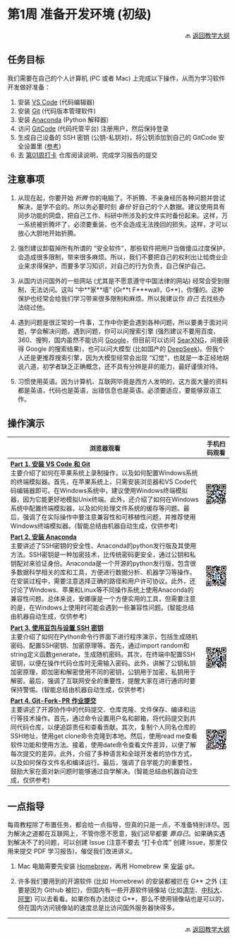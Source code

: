 # 第1周 准备开发环境 (初级)

<p align="right">🔙 <a href="https://gitcode.com/cueb-fintech/courses#%E6%95%99%E5%AD%A6%E5%A4%A7%E7%BA%B2">返回教学大纲</a></p>

## 任务目标

我们需要在自己的个人计算机 (PC 或者 Mac) 上完成以下操作，从而为学习软件开发做好准备：

1. 安装 [VS Code](https://code.visualstudio.com/) (代码编辑器)
1. 安装 [Git](https://git-scm.com/) (代码版本管理软件)
1. 安装 [Anaconda](https://www.anaconda.com/download/success) (Python 解释器)
1. 访问 [GitCode](https://gitcode.com/) (代码托管平台) 注册用户，然后保持登录
1. 生成自己设备的 SSH 密钥 (公钥-私钥对)，将公钥添加到自己的 GitCode 安全设置里 ([参考](https://docs.gitcode.com/docs/help/home/user_center/security_management/ssh))
1. 去 [第01周打卡](https://gitcode.com/cueb-fintech/week01) 仓库阅读说明，完成学习报告的提交

## 注意事项

1. 从现在起，你要开始 *折腾* 你的电脑了。不折腾、不亲身经历各种问题并尝试解决，是学不会的。所以务必要时刻 *备份* 好自己的个人数据。建议使用具有同步功能的网盘，把自己工作、科研中所涉及的文件实时备份起来。这样，万一系统被折腾坏了，必须要重装，也不会造成无法挽回的损失。这样，才可以放心大胆地开始折腾。

1. 强烈建议卸载掉所有所谓的 “安全软件”，那些软件把用户当做傻瓜过度保护，会造成很多限制，带来很多麻烦。所以，我们不要把自己的权利出让给商业企业来求得保护，而要多学习知识，对自己的行为负责，自己保护自己。

1. 从国内访问国外的一些网站 (尤其是不愿意遵守中国法律的网站) 经常会受到限制，无法访问。这叫 “中\*\*家\*\*墙” (Gr\*\*t F\*\*\*wall，G\*\*)，你懂的。这种保护也经常会给我们学习带来很多限制和麻烦。所以我建议你 *自己* 去找些办法绕过他。

1. 遇到问题是很正常的一件事，工作中你更会遇到各种问题，所以要勇于面对问题，学会解决问题。遇到问题，你可以问搜索引擎 (强烈建议不要用百度、360、搜狗，国内虽然不能访问 [Google](https://www.google.com/)，但目前可以访问 [SearXNG](https://searx.org/)，间接获得 Google 的搜索结果)，也可以问大模型 (比如国产的 [DeepSeek](https://www.deepseek.com/))。但我个人还是更推荐搜索引擎，因为大模型经常会出现 “幻觉”，也就是一本正经地胡说八道，初学者缺乏正确概念，还不具有分辨是非的能力，最好谨慎对待。

1. 习惯使用英语。因为计算机、互联网毕竟是西方人发明的，这方面大量的资料都是英语，代码也是英语，出错信息也是英语。必须要适应，要能够双语工作。

## 操作演示

|浏览器观看|手机扫码观看|
|----------------|----------|
|[**Part 1. 安装 VS Code 和 Git**](https://meeting.tencent.com/crm/l5orX33Z77)</br>主要介绍了如何在苹果系统上录制操作，以及如何配置Windows系统的终端模拟器。首先，在苹果系统上，只需安装浏览器和VS Code代码编辑器即可。在Windows系统中，建议使用Windows终端模拟器，因为它能更好地模拟Unix终端。此外，还介绍了如何在Windows系统中配置终端模拟器，以及如何处理文件系统的缓存等问题。最后，强调了在实际操作中要注意兼容性和可移植性问题，并推荐使用Windows终端模拟器。(智能总结由机器自动生成，仅供参考)|![二维码](images/qr-week01-part1.png)|
|[**Part 2. 安装 Anaconda**]()</br>主要讲述了SSH密钥的安全性、Anaconda的python发行版及其使用方法。SSH密钥是一种加密技术，比传统密码更安全，通过公钥和私钥配对来验证身份。Anaconda是一个开源的python发行版，包含很多数据科学相关的库和工具，方便进行数据分析、机器学习等操作。在安装过程中，需要注意选择正确的路径和用户许可协议。此外，还讨论了Windows、苹果和Linux等不同操作系统上使用Anaconda的兼容性问题。总体来说，安娜康是一个方便实用的工具，但需要注意的是，在Windows上使用时可能会遇到一些兼容性问题。(智能总结由机器自动生成，仅供参考)|![二维码](images/qr-week01-part2.png)|
|[**Part 3. 使用豆包与设置 SSH 密钥**]()</br>主要介绍了如何在Python命令行界面下进行程序演示，包括生成随机密码、配置SSH密钥、加密原理等。首先，通过import random和string定义函数generate，生成随机密码。其次，在终端中配置SSH密钥，以便在操作代码仓库时无需输入密码。此外，讲解了公钥私钥加密原理，即加密和解密使用不同的密钥，公钥用于加密，私钥用于解密。最后，强调了互联网安全的重要性，提醒大家在进行通讯时要保持警惕。(智能总结由机器自动生成，仅供参考)|![二维码](images/qr-week01-part3.png)|
|[**Part 4. Git-Fork-PR 作业提交**](https://meeting.tencent.com/crm/N18Vkzq385)</br>主要讲述了开源协作中的代码提交、仓库克隆、文件保存、编译和运行等技术操作。首先，通过命令设置用户名和邮箱，将代码提交到共同代码仓库，以便追踪责任和查看贡献。其次，复制个人同名仓库的SSH地址，使用get clone命令克隆到本地。然后，使用read me查看软件功能和使用方法。接着，使用date命令查看文件差异，以便了解每次提交的差异。此外，介绍了多种语言和全球开发者的协作方式，以及如何保存文件名和编译运行。最后，强调了自学能力的重要性，鼓励大家在面对新问题时能够通过自学解决。(智能总结由机器自动生成，仅供参考)|![二维码](images/qr-week01-part4.png)|

## 一点指导

每周教程除了布置任务，都会给一点指导，但真的只是一点，不准备特别详尽。因为解决之道都在互联网上，不管你愿不愿意，我们迟早都要 *靠自己*。如果确实遇到解决不了的问题，可以创建 Issue (注意不要去 “打卡仓库” 创建 Issue，那里仅用来提交 PDF 学习报告)，催促我们改进讲义。

1. Mac 电脑需要先安装 [Homebrew](https://brew.sh/)，再用 Homebrew 来 [安装](https://git-scm.com/downloads/mac) git。

1. 许多我们要用到的开源软件 (比如 Homebrew) 的安装都被拦在 G\*\* 之外 (主要是因为 Github 被拦)，但国内有一些开源软件镜像站 (比如[清华](https://mirrors.tuna.tsinghua.edu.cn/)、[中科大](https://mirrors.ustc.edu.cn/)、[阿里](https://developer.aliyun.com/mirror/)) 可以去看看。如果你有办法绕过 G\*\*，那么不使用镜像站也是可以的，但在国内访问镜像站的速度总是比访问国外服务器快得多。

---

<p align="right">🔙 <a href="https://gitcode.com/cueb-fintech/courses#%E6%95%99%E5%AD%A6%E5%A4%A7%E7%BA%B2">返回教学大纲</a></p>
